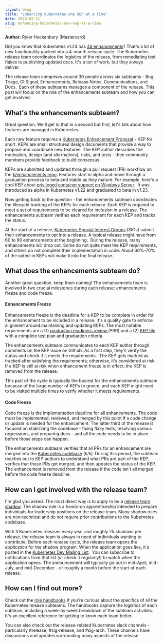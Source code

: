```yaml
---
layout: blog
title: "Enhancing Kubernetes one KEP at a Time"
date: 2022-08-11
slug: enhancing-kubernetes-one-kep-at-a-time
---
```


**Author:** Ryler Hockenbury (Mastercard)

Did you know that Kubernetes v1.24 has [46 enhancements](https://kubernetes.io/blog/2022/05/03/kubernetes-1-24-release-announcement/)? That's a lot of new functionality packed into a 4-month release cycle. The Kubernetes release team coordinates the logistics of the release, from remediating test flakes to publishing updated docs. It's a ton of work, but they always deliver.

The release team comprises around 30 people across six subteams - Bug Triage, CI Signal, Enhancements, Release Notes, Communications, and Docs.  Each of these subteams manages a component of the release. This post will focus on the role of the enhancements subteam and how you can get involved.

## What's the enhancements subteam?

Great question. We'll get to that in a second but first, let's talk about how features are managed in Kubernetes.

Each new feature requires a [Kubernetes Enhancement Proposal](https://github.com/kubernetes/enhancements/blob/master/keps/README.md) - KEP for short. KEPs are small structured design documents that provide a way to propose and coordinate new features. The KEP author describes the motivation, design (and alternatives), risks, and tests - then community members provide feedback to build consensus.

KEPs are submitted and updated through a pull request (PR) workflow on the [k/enhancements repo](https://github.com/kubernetes/enhancements). Features start in alpha and move through a graduation process to beta and stable as they mature. For example, here's a cool KEP about [privileged container support on Windows Server](https://github.com/kubernetes/enhancements/blob/master/keps/sig-windows/1981-windows-privileged-container-support/kep.yaml).  It was introduced as alpha in Kubernetes v1.22 and graduated to beta in v1.23.

Now getting back to the question - the enhancements subteam coordinates the lifecycle tracking of the KEPs for each release. Each KEP is required to meet a set of requirements to be cleared for inclusion in a release. The enhancements subteam verifies each requirement for each KEP and tracks the status.

At the start of a release, [Kubernetes Special Interest Groups](https://github.com/kubernetes/community/blob/master/sig-list.md) (SIGs) submit their enhancements to opt into a release. A typical release might have from 60 to 90 enhancements at the beginning.  During the release, many enhancements will drop out. Some do not quite meet the KEP requirements, and others do not complete their implementation in code. About 60%-70% of the opted-in KEPs will make it into the final release.

## What does the enhancements subteam do?

Another great question, keep them coming! The enhancements team is involved in two crucial milestones during each release: enhancements freeze and code freeze.

#### Enhancements Freeze

Enhancements freeze is the deadline for a KEP to be complete in order for the enhancement to be included in a release. It's a quality gate to enforce alignment around maintaining and updating KEPs. The most notable requirements are a (1) [production readiness review ](https://github.com/kubernetes/community/blob/master/sig-architecture/production-readiness.md)(PRR) and a (2) [KEP file](https://github.com/kubernetes/enhancements/tree/master/keps/NNNN-kep-template) with a complete test plan and graduation criteria.

The enhancements subteam communicates to each KEP author through comments on the KEP issue on Github. As a first step, they'll verify the status and check if it meets the requirements.  The KEP gets marked as tracked after satisfying the requirements; otherwise, it's considered at risk. If a KEP is still at risk when enhancement freeze is in effect, the KEP is removed from the release.

This part of the cycle is typically the busiest for the enhancements subteam because of the large number of KEPs to groom, and each KEP might need to be visited multiple times to verify whether it meets requirements.

#### Code Freeze

Code freeze is the implementation deadline for all enhancements. The code must be implemented, reviewed, and merged by this point if a code change or update is needed for the enhancement. The latter third of the release is focused on stabilizing the codebase - fixing flaky tests, resolving various regressions, and preparing docs - and all the code needs to be in place before those steps can happen.

The enhancements subteam verifies that all PRs for an enhancement are merged into the [Kubernetes codebase](https://github.com/kubernetes/kubernetes) (k/k). During this period, the subteam reaches out to KEP authors to understand what PRs are part of the KEP, verifies that those PRs get merged, and then updates the status of the KEP. The enhancement is removed from the release if the code isn't all merged before the code freeze deadline.

## How can I get involved with the release team?

I'm glad you asked. The most direct way is to apply to be a [release team shadow](https://github.com/kubernetes/sig-release/blob/master/release-team/shadows.md). The shadow role is a hands-on apprenticeship intended to prepare individuals for leadership positions on the release team. Many shadow roles are non-technical and do not require prior contributions to the Kubernetes codebase.

With 3 Kubernetes releases every year and roughly 25 shadows per release, the release team is always in need of individuals wanting to contribute. Before each release cycle, the release team opens the application for the shadow program. When the application goes live, it's posted in the [Kubernetes Dev Mailing List](https://groups.google.com/a/kubernetes.io/g/dev).  You can subscribe to notifications from that list (or check it regularly!) to watch when the application opens. The announcement will typically go out in mid-April, mid-July, and mid-December - or roughly a month before the start of each release.

## How can I find out more?

Check out the [role handbooks](https://github.com/kubernetes/sig-release/tree/master/release-team/role-handbooks) if you're curious about the specifics of all the Kubernetes release subteams. The handbooks capture the logistics of each subteam, including a week-by-week breakdown of the subteam activities.  It's an excellent reference for getting to know each team better.

You can also check out the release-related Kubernetes slack channels - particularly #release, #sig-release, and #sig-arch. These channels have discussions and updates surrounding many aspects of the release.
